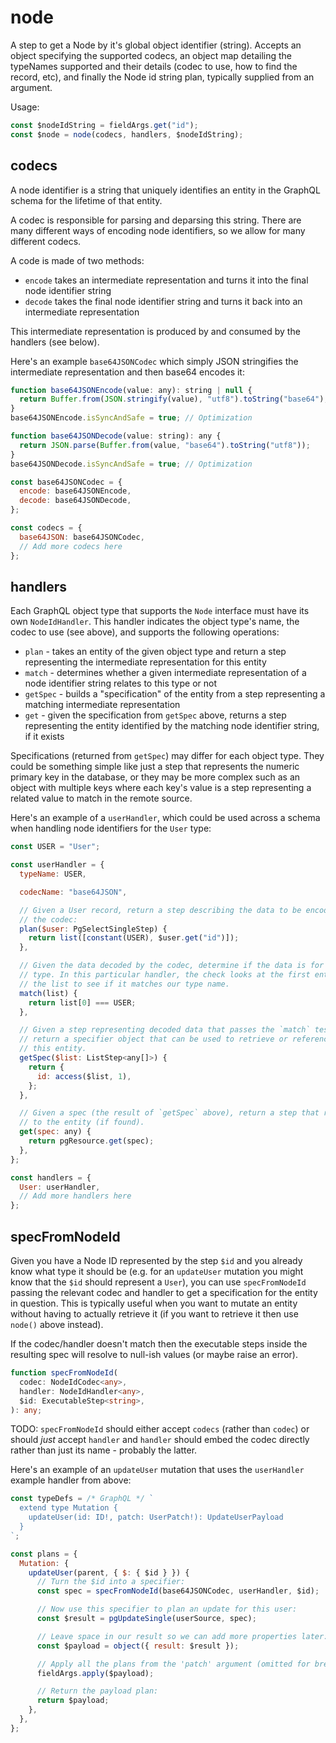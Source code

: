 # node

A step to get a Node by it's global object identifier (string). Accepts an
object specifying the supported codecs, an object map detailing the typeNames
supported and their details (codec to use, how to find the record, etc), and
finally the Node id string plan, typically supplied from an argument.

Usage:

```ts
const $nodeIdString = fieldArgs.get("id");
const $node = node(codecs, handlers, $nodeIdString);
```

## codecs

A node identifier is a string that uniquely identifies an entity in the GraphQL
schema for the lifetime of that entity.

A codec is responsible for parsing and deparsing this string. There are many
different ways of encoding node identifiers, so we allow for many different
codecs.

A code is made of two methods:

- `encode` takes an intermediate representation and turns it into the final node identifier string
- `decode` takes the final node identifier string and turns it back into an intermediate representation

This intermediate representation is produced by and consumed by the handlers
(see below).

Here's an example `base64JSONCodec` which simply JSON stringifies the
intermediate representation and then base64 encodes it:

```js
function base64JSONEncode(value: any): string | null {
  return Buffer.from(JSON.stringify(value), "utf8").toString("base64");
}
base64JSONEncode.isSyncAndSafe = true; // Optimization

function base64JSONDecode(value: string): any {
  return JSON.parse(Buffer.from(value, "base64").toString("utf8"));
}
base64JSONDecode.isSyncAndSafe = true; // Optimization

const base64JSONCodec = {
  encode: base64JSONEncode,
  decode: base64JSONDecode,
};

const codecs = {
  base64JSON: base64JSONCodec,
  // Add more codecs here
};
```

## handlers

Each GraphQL object type that supports the `Node` interface must have its own
`NodeIdHandler`. This handler indicates the object type's name, the codec to
use (see above), and supports the following operations:

- `plan` - takes an entity of the given object type and return a step
  representing the intermediate representation for this entity
- `match` - determines whether a given intermediate representation of a node
  identifier string relates to this type or not
- `getSpec` - builds a "specification" of the entity from a step representing a
  matching intermediate representation
- `get` - given the specification from `getSpec` above, returns a step
  representing the entity identified by the matching node identifier string, if
  it exists

Specifications (returned from `getSpec`) may differ for each object type. They
could be something simple like just a step that represents the numeric primary
key in the database, or they may be more complex such as an object with
multiple keys where each key's value is a step representing a related value to
match in the remote source.

Here's an example of a `userHandler`, which could be used across a schema when
handling node identifiers for the `User` type:

```js
const USER = "User";

const userHandler = {
  typeName: USER,

  codecName: "base64JSON",

  // Given a User record, return a step describing the data to be encoded by
  // the codec:
  plan($user: PgSelectSingleStep) {
    return list([constant(USER), $user.get("id")]);
  },

  // Given the data decoded by the codec, determine if the data is for our
  // type. In this particular handler, the check looks at the first entry in
  // the list to see if it matches our type name.
  match(list) {
    return list[0] === USER;
  },

  // Given a step representing decoded data that passes the `match` test above,
  // return a specifier object that can be used to retrieve or reference
  // this entity.
  getSpec($list: ListStep<any[]>) {
    return {
      id: access($list, 1),
    };
  },

  // Given a spec (the result of `getSpec` above), return a step that resolves
  // to the entity (if found).
  get(spec: any) {
    return pgResource.get(spec);
  },
};

const handlers = {
  User: userHandler,
  // Add more handlers here
};
```

## specFromNodeId

Given you have a Node ID represented by the step `$id` and you already know
what type it should be (e.g. for an `updateUser` mutation you might know that
the `$id` should represent a `User`), you can use `specFromNodeId` passing the
relevant codec and handler to get a specification for the entity in question.
This is typically useful when you want to mutate an entity without having to
actually retrieve it (if you want to retrieve it then use `node()` above
instead).

If the codec/handler doesn't match then the executable steps inside the
resulting spec will resolve to null-ish values (or maybe raise an error).

```ts
function specFromNodeId(
  codec: NodeIdCodec<any>,
  handler: NodeIdHandler<any>,
  $id: ExecutableStep<string>,
): any;
```

TODO: `specFromNodeId` should either accept `codecs` (rather than `codec`) or
should _just_ accept `handler` and `handler` should embed the codec directly
rather than just its name - probably the latter.

Here's an example of an `updateUser` mutation that uses
the `userHandler` example handler from above:

```js
const typeDefs = /* GraphQL */ `
  extend type Mutation {
    updateUser(id: ID!, patch: UserPatch!): UpdateUserPayload
  }
`;

const plans = {
  Mutation: {
    updateUser(parent, { $: { $id } }) {
      // Turn the $id into a specifier:
      const spec = specFromNodeId(base64JSONCodec, userHandler, $id);

      // Now use this specifier to plan an update for this user:
      const $result = pgUpdateSingle(userSource, spec);

      // Leave space in our result so we can add more properties later:
      const $payload = object({ result: $result });

      // Apply all the plans from the 'patch' argument (omitted for brevity):
      fieldArgs.apply($payload);

      // Return the payload plan:
      return $payload;
    },
  },
};
```

